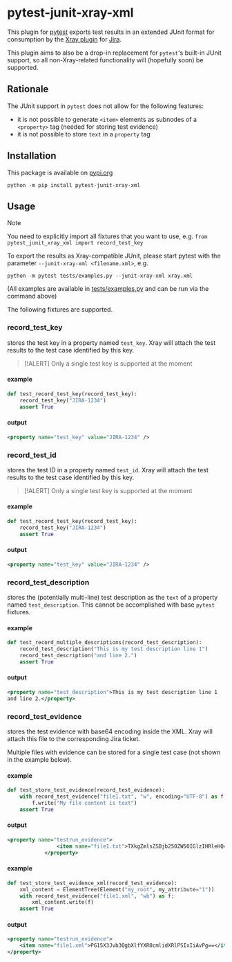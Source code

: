 # pytest-junit-xray-xml
This plugin for [pytest](https://pytest.org) exports test results in an extended JUnit format for consumption by the [Xray plugin](https://www.getxray.app/)
 for [Jira](https://www.atlassian.com/software/jira).

This plugin aims to also be a drop-in replacement for `pytest`'s built-in JUnit support, so all non-Xray-related functionality will (hopefully soon) be supported.
## Rationale
The JUnit support in `pytest` does not allow for the following features:
- it is not possible to generate `<item>` elements as subnodes of a `<property>` tag (needed for storing test evidence)
- it is not possible to store `text` in a `property` tag

## Installation
This package is available on [pypi.org](https://pypi.org/project/pytest-junit-xray-xml/)
```shell
python -m pip install pytest-junit-xray-xml
```

## Usage
> [!NOTE]
> You need to explicitly import all fixtures that you want to use, e.g. `from pytest_junit_xray_xml import record_test_key`

To export the results as Xray-compatible JUnit, please start pytest with the parameter `--junit-xray-xml <filename.xml>`, e.g.
```shell
python -m pytest tests/examples.py --junit-xray-xml xray.xml
```
(All examples are available in [tests/examples.py](tests/examples.py) and can be run via the command above)

The following fixtures are supported.

### record_test_key
stores the test key in a property named `test_key`. Xray will attach the test results to the test case identified by this key.

> [!ALERT]
> Only a single test key is supported at the moment

#### example
```python
def test_record_test_key(record_test_key):
    record_test_key("JIRA-1234")
    assert True
```
#### output
```xml
<property name="test_key" value="JIRA-1234" />
```

### record_test_id
stores the test ID in a property named `test_id`. Xray will attach the test results to the test case identified by this key.

> [!ALERT]
> Only a single test key is supported at the moment

#### example
```python
def test_record_test_key(record_test_key):
    record_test_key("JIRA-1234")
    assert True
```
#### output
```xml
<property name="test_key" value="JIRA-1234" />
```

### record_test_description
stores the (potentially multi-line) test description as the `text` of a property named `test_description`. This cannot be accomplished with base `pytest` fixtures.
#### example
```python
def test_record_multiple_descriptions(record_test_description):
    record_test_description("This is my test description line 1")
    record_test_description("and line 2.")
    assert True
```
#### output
```xml
<property name="test_description">This is my test description line 1
and line 2.</property>
```

### record_test_evidence
stores the test evidence with base64 encoding inside the XML. Xray will attach this file to the corresponding Jira ticket.

Multiple files with evidence can be stored for a single test case (not shown in the example below).
#### example
```python
def test_store_test_evidence(record_test_evidence):
    with record_test_evidence("file1.txt", "w", encoding="UTF-8") as f:
        f.write("My file content is text")
    assert True
```
#### output
```xml
<property name="testrun_evidence">
                <item name="file1.txt">TXkgZmlsZSBjb250ZW50IGlzIHRleHQ=</item>
            </property>

```
#### example
```python
def test_store_test_evidence_xml(record_test_evidence):
    xml_content = ElementTree(Element("my_root", my_attribute="1"))
    with record_test_evidence("file1.xml", "wb") as f:
        xml_content.write(f)
    assert True
```
#### output
```xml
<property name="testrun_evidence">
    <item name="file1.xml">PG15X3Jvb3QgbXlfYXR0cmlidXRlPSIxIiAvPg==</item>
</property>
```

